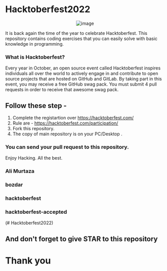 # Hacktoberfest2022
<p align="center"> <img src="https://uno-website-assets.s3.amazonaws.com/wp-content/uploads/2022/09/28094927/Uno_HackFest22_Hero_V1-1536x593.jpg" alt="image" /> </p>

It is back again the time of the year to celebrate Hacktoberfest. This repository contains coding exercises that you can easily solve with basic knowledge in programming.

<h3>What is Hacktoberfest?</h3>

<p>Every year in October, an open source event called Hacktoberfest inspires individuals all over the world to actively engage in and contribute to open source projects that are hosted on GitHub and GitLab. By taking part in this event, you may receive a free GitHub swag pack. You must submit 4 pull requests in order to receive that awesome swag pack.</p>


## Follow these step -

1. Complete the registartion over https://hacktoberfest.com/
2. Rule are - https://hacktoberfest.com/participation/
3. Fork this repository.
4. The copy of main repository is on your PC/Desktop .




<h3>You can send your pull request to this repository. </h3>

Enjoy Hacking.
All the best.


<h3>Ali Murtaza </h3> 
<h3>bozdar </h3> 
<h3>hacktoberfest </h3> 
<h3>hacktoberfest-accepted</h3> 



(# Hacktoberfest2022)
<h2> And don't forget to give STAR to this repository </h2>

<h1>Thank you </h1>
